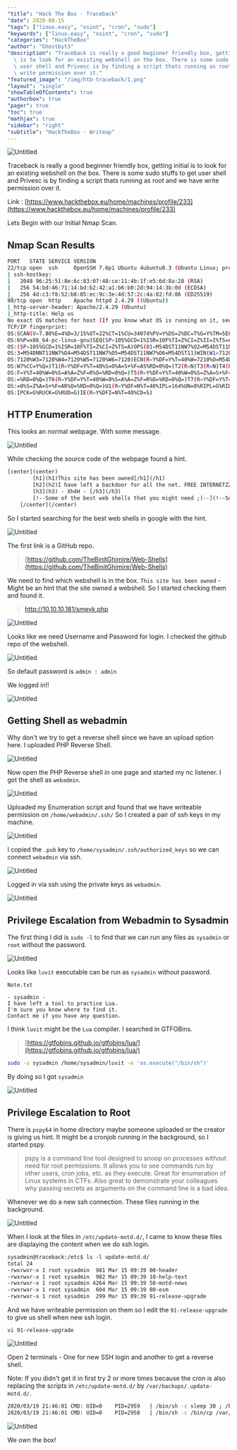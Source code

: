 ```yaml
---
"title": "Hack The Box - Traceback"
"date": 2020-08-15
"tags": ["linux.easy", "osint", "cron", "sudo"]
"keywords": ["linux.easy", "osint", "cron", "sudo"]
"categories": "HackTheBox"
"author": "Ghostbyt3"
"description": "Traceback is really a good beginner friendly box, getting initial\
  \ is to look for an existing webshell on the box. There is some sudo stuffs to get\
  \ user shell and Privesc is by finding a script thats running as root and we have\
  \ write permission over it."
"featured_image": "/img/htb-traceback/1.png"
"layout": "single"
"showTableOfContents": true
"authorbox": true
"pager": true
"toc": true
"mathjax": true
"sidebar": "right"
"subtitle": "HackTheBox - Writeup"
---
```



![Untitled](/img/htb-traceback/1.png)

Traceback is really a good beginner friendly box, getting initial is to look for an existing webshell on the box. There is some sudo stuffs to get user shell and Privesc is by finding a script thats running as root and we have write permission over it. 

Link : [https://www.hackthebox.eu/home/machines/profile/233](https://www.hackthebox.eu/home/machines/profile/233)

Lets Begin with our Initial Nmap Scan.

## Nmap Scan Results

```bash
PORT   STATE SERVICE VERSION
22/tcp open  ssh     OpenSSH 7.6p1 Ubuntu 4ubuntu0.3 (Ubuntu Linux; protocol 2.0)
| ssh-hostkey: 
|   2048 96:25:51:8e:6c:83:07:48:ce:11:4b:1f:e5:6d:8a:28 (RSA)
|   256 54:bd:46:71:14:bd:b2:42:a1:b6:b0:2d:94:14:3b:0d (ECDSA)
|_  256 4d:c3:f8:52:b8:85:ec:9c:3e:4d:57:2c:4a:82:fd:86 (ED25519)
80/tcp open  http    Apache httpd 2.4.29 ((Ubuntu))
|_http-server-header: Apache/2.4.29 (Ubuntu)
|_http-title: Help us
No exact OS matches for host (If you know what OS is running on it, see https://nmap.org/submit/ ).
TCP/IP fingerprint:
OS:SCAN(V=7.80%E=4%D=3/15%OT=22%CT=1%CU=34074%PV=Y%DS=2%DC=T%G=Y%TM=5E6D476
OS:6%P=x86_64-pc-linux-gnu)SEQ(SP=105%GCD=1%ISR=10F%TI=Z%CI=Z%II=I%TS=A)SEQ
OS:(SP=105%GCD=1%ISR=10F%TI=Z%CI=Z%TS=A)OPS(O1=M54DST11NW7%O2=M54DST11NW7%O
OS:3=M54DNNT11NW7%O4=M54DST11NW7%O5=M54DST11NW7%O6=M54DST11)WIN(W1=7120%W2=
OS:7120%W3=7120%W4=7120%W5=7120%W6=7120)ECN(R=Y%DF=Y%T=40%W=7210%O=M54DNNSN
OS:W7%CC=Y%Q=)T1(R=Y%DF=Y%T=40%S=O%A=S+%F=AS%RD=0%Q=)T2(R=N)T3(R=N)T4(R=Y%D
OS:F=Y%T=40%W=0%S=A%A=Z%F=R%O=%RD=0%Q=)T5(R=Y%DF=Y%T=40%W=0%S=Z%A=S+%F=AR%O
OS:=%RD=0%Q=)T6(R=Y%DF=Y%T=40%W=0%S=A%A=Z%F=R%O=%RD=0%Q=)T7(R=Y%DF=Y%T=40%W
OS:=0%S=Z%A=S+%F=AR%O=%RD=0%Q=)U1(R=Y%DF=N%T=40%IPL=164%UN=0%RIPL=G%RID=G%R
OS:IPCK=G%RUCK=G%RUD=G)IE(R=Y%DFI=N%T=40%CD=S)
```

## HTTP Enumeration

This looks an normal webpage. With some message.

![Untitled](/img/htb-traceback/2.png)

While checking the source code of the webpage found a hint.

```html
[center](center)
		[h1](h1)This site has been owned[/h1](/h1)
		[h2](h2)I have left a backdoor for all the net. FREE INTERNETZZZ[/h2](/h2)
		[h3](h3) - Xh4H - [/h3](/h3)
		[!--Some of the best web shells that you might need ;)--](!--Some of the best web shells that you might need ;)--)
	[/center](/center)
```

So I started searching for the best web shells in google with the hint.

![Untitled](/img/htb-traceback/3.png)

The first link is a GitHub repo.

> [https://github.com/TheBinitGhimire/Web-Shells](https://github.com/TheBinitGhimire/Web-Shells)

We need to find which webshell is in the box. `This site has been owned` - Might be an hint that the site owned a webshell.
So I started checking them and found it.

> http://10.10.10.181/smevk.php

![Untitled](/img/htb-traceback/4.png)

Looks like we need Username and Password for login. I checked the github repo of the webshell.

![Untitled](/img/htb-traceback/5.png)

So default password is `admin : admin`

We logged in!!

![Untitled](/img/htb-traceback/6.png)

## Getting Shell as webadmin

Why don't we try to get a reverse shell since we have an upload option here. I uploaded PHP Reverse Shell.

![Untitled](/img/htb-traceback/7.png)

Now open the PHP Reverse shell in one page and started my nc listener. I got the shell as `webadmin`.

![Untitled](/img/htb-traceback/8.png)

Uploaded my Enumeration script and found that we have writeable permission on `/home/webadmin/.ssh/`
So I created a pair of ssh keys in my machine.

![Untitled](/img/htb-traceback/9.png)

I copied the `.pub` key to `/home/sysadmin/.ssh/authorized_keys` so we can connect `webadmin` via ssh.

![Untitled](/img/htb-traceback/10.png)

Logged in via ssh using the private keys as `webadmin`.

![Untitled](/img/htb-traceback/11.png)

## Privilege Escalation from Webadmin to Sysadmin

The first thing I did is `sudo -l` to find that we can run any files as `sysadmin` or `root` without the password.

![Untitled](/img/htb-traceback/12.png)

Looks like `luvit` executable can be run as `sysadmin` without password.

`Note.txt`

```
- sysadmin -
I have left a tool to practice Lua.
I'm sure you know where to find it.
Contact me if you have any question.
```

I think `luvit` might be the `Lua` compiler.
I searched in GTFOBins.

> [https://gtfobins.github.io/gtfobins/lua/](https://gtfobins.github.io/gtfobins/lua/)

```bash
sudo -u sysadmin /home/sysadmin/luvit -e 'os.execute("/bin/sh")'
```

By doing so I got `sysadmin`

![Untitled](/img/htb-traceback/13.png)

## Privilege Escalation to Root

There is `pspy64` in home directory maybe someone uploaded or the creator is giving us hint.
It might be a cronjob running in the background, so I started pspy.

> pspy is a command line tool designed to snoop on processes without need for root permissions. It allows you to see commands run by other users, cron jobs, etc. as they execute. Great for enumeration of Linux systems in CTFs. Also great to demonstrate your colleagues why passing secrets as arguments on the command line is a bad idea.

Whenever we do a new ssh connection. These files running in the background.

![Untitled](/img/htb-traceback/14.png)

When I look at the files in `/etc/update-motd.d/`, I came to know these files are displaying the content when we do ssh login.

```html
sysadmin@traceback:/etc$ ls -l update-motd.d/
total 24
-rwxrwxr-x 1 root sysadmin  981 Mar 15 09:39 00-header
-rwxrwxr-x 1 root sysadmin  982 Mar 15 09:39 10-help-text
-rwxrwxr-x 1 root sysadmin 4264 Mar 15 09:39 50-motd-news
-rwxrwxr-x 1 root sysadmin  604 Mar 15 09:39 80-esm
-rwxrwxr-x 1 root sysadmin  299 Mar 15 09:39 91-release-upgrade
```

And we have writeable permission on them so I edit the `91-release-upgrade` to give us shell when new ssh login.

`vi 91-release-upgrade`

![Untitled](/img/htb-traceback/16.png)

Open 2 terminals - One for new SSH login and another to get a reverse shell.

Note: If you didn't get it in first try 2 or more times because the cron is also replacing the scripts in `/etc/update-motd.d/` by `/var/backups/.update-motd.d/`.

```bash
2020/03/19 21:46:01 CMD: UID=0    PID=2959   | /bin/sh -c sleep 30 ; /bin/cp /var/backups/.update-motd.d/* /etc/update-motd.d/ 
2020/03/19 21:46:01 CMD: UID=0    PID=2958   | /bin/sh -c /bin/cp /var/backups/.update-motd.d/* /etc/update-motd.d/
```

![Untitled](/img/htb-traceback/17.png)

We own the box!